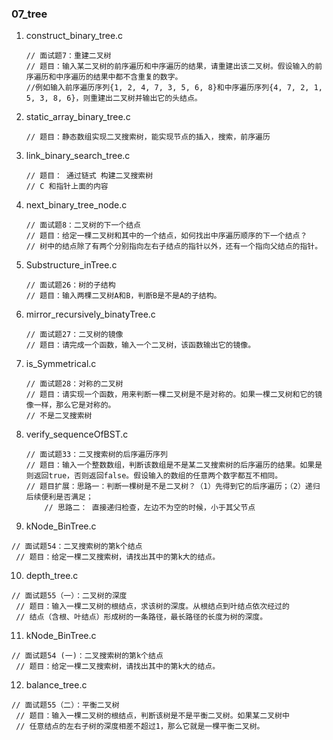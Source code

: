 ### 07_tree

1. construct_binary_tree.c

   ```
   // 面试题7：重建二叉树
   // 题目：输入某二叉树的前序遍历和中序遍历的结果，请重建出该二叉树。假设输入的前序遍历和中序遍历的结果中都不含重复的数字。
   //例如输入前序遍历序列{1, 2, 4, 7, 3, 5, 6, 8}和中序遍历序列{4, 7, 2, 1, 5, 3, 8, 6}，则重建出二叉树并输出它的头结点。
   ```

2. static_array_binary_tree.c

   ```
   // 题目：静态数组实现二叉搜索树，能实现节点的插入，搜索，前序遍历
   ```

3. link_binary_search_tree.c

   ```
   // 题目： 通过链式 构建二叉搜索树
   // C 和指针上面的内容
   ```

4. next_binary_tree_node.c

   ```
   // 面试题8：二叉树的下一个结点
   // 题目：给定一棵二叉树和其中的一个结点，如何找出中序遍历顺序的下一个结点？
   // 树中的结点除了有两个分别指向左右子结点的指针以外，还有一个指向父结点的指针。
   ```

5. Substructure_inTree.c

   ```
   // 面试题26：树的子结构
   // 题目：输入两棵二叉树A和B，判断B是不是A的子结构。
   ```

6. mirror_recursively_binatyTree.c

   ```
   // 面试题27：二叉树的镜像
   // 题目：请完成一个函数，输入一个二叉树，该函数输出它的镜像。
   ```

7. is_Symmetrical.c

   ```
   // 面试题28：对称的二叉树
   // 题目：请实现一个函数，用来判断一棵二叉树是不是对称的。如果一棵二叉树和它的镜像一样，那么它是对称的。
   // 不是二叉搜索树
   ```

8. verify_sequenceOfBST.c

   ```
   // 面试题33：二叉搜索树的后序遍历序列
   // 题目：输入一个整数数组，判断该数组是不是某二叉搜索树的后序遍历的结果。如果是则返回true，否则返回false。假设输入的数组的任意两个数字都互不相同。
   // 题目扩展：思路一：判断一棵树是不是二叉树？（1）先得到它的后序遍历；（2）递归后续便利是否满足；
       // 思路二： 直接递归检查，左边不为空的时候，小于其父节点
   ```

 9. kNode_BinTree.c

   ```
   // 面试题54：二叉搜索树的第k个结点
    // 题目：给定一棵二叉搜索树，请找出其中的第k大的结点。
   ```

  10. depth_tree.c

   ```
   // 面试题55（一）：二叉树的深度
    // 题目：输入一棵二叉树的根结点，求该树的深度。从根结点到叶结点依次经过的
    // 结点（含根、叶结点）形成树的一条路径，最长路径的长度为树的深度。
   ```    

11. kNode_BinTree.c

   ```
   // 面试题54 (一)：二叉搜索树的第k个结点
    // 题目：给定一棵二叉搜索树，请找出其中的第k大的结点。
   ```

12. balance_tree.c

   ```
  // 面试题55（二）：平衡二叉树
    // 题目：输入一棵二叉树的根结点，判断该树是不是平衡二叉树。如果某二叉树中
    // 任意结点的左右子树的深度相差不超过1，那么它就是一棵平衡二叉树。
   ```